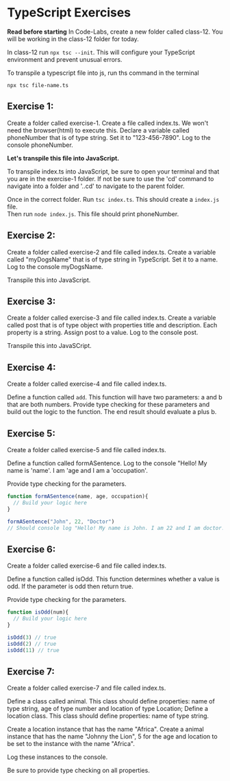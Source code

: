 # TypeScript Exercises

**Read before starting**
In Code-Labs, create a new folder called class-12. You will be working in the class-12 folder for today.

In class-12 run `npx tsc --init`. This will configure your TypeScript environment and prevent unusual errors.

To transpile a typescript file into js, run ths command in the terminal

```
npx tsc file-name.ts
```

## Exercise 1:
Create a folder called exercise-1. Create a file called index.ts. We won't need the browser(html) to execute this.
Declare a variable called phoneNumber that is of type string. Set it to "123-456-7890".
Log to the console phoneNumber.
<br>

**Let's transpile this file into JavaScript.**
<br>

To transpile index.ts into JavaScript, be sure to open your terminal and that you are in the exercise-1 folder. If not be sure to use the 'cd' command to navigate into a folder and '..cd' to navigate to the parent folder.
<br>

Once in the correct folder. Run `tsc index.ts`. This should create a `index.js` file. 
<br>
Then run `node index.js`. This file should print phoneNumber.

## Exercise 2:
Create a folder called exercise-2 and file called index.ts.
Create a variable called "myDogsName" that is of type string in TypeScript. Set it to a name. 
Log to the console myDogsName.

Transpile this into JavaScript.

## Exercise 3: 
Create a folder called exercise-3 and file called index.ts. 
Create a variable called post that is of type object with properties title and description. Each property is a string. Assign post to a value. 
Log to the console post.

Transpile this into JavaSCript.

## Exercise 4:
Create a folder called exercise-4 and file called index.ts. 

Define a function called `add`. This function will have two parameters: a and b that are both numbers. Provide type checking for these parameters and build out the logic to the function. The end result should evaluate a plus b. 

## Exercise 5: 
Create a folder called exercise-5 and file called index.ts. 

Define a function called formASentence. Log to the console "Hello! My name is 'name'. I am 'age and I am a 'occupation'.

Provide type checking for the parameters.
```ts 
function formASentence(name, age, occupation){
  // Build your logic here
}

formASentence("John", 22, "Doctor")
// Should console log "Hello! My name is John. I am 22 and I am doctor!
```


## Exercise 6: 
Create a folder called exercise-6 and file called index.ts. 

Define a function called isOdd. This function determines whether a value is odd. If the parameter is odd then return true.

Provide type checking for the parameters.
```ts 
function isOdd(num){
  // Build your logic here
}

isOdd(3) // true
isOdd(2) // true
isOdd(11) // true
```
## Exercise 7: 
Create a folder called exercise-7 and file called index.ts. 

Define a class called animal. This class should define properties: name of type string, age of type number and location of type Location; 
Define a location class. This class should define properties: name of type string.

Create a location instance that has the name "Africa".
Create a animal instance that has the name "Johnny the Lion", 5 for the age and location to be set to the instance with the name "Africa".

Log these instances to the console.

Be sure to provide type checking on all properties.
